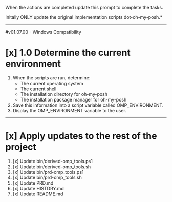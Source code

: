 When the actions are completed update this prompt to complete the tasks.

Initally ONLY update the original implementation scripts dot-oh-my-posh.*

----------------------------------------------------------------------------------------
#v01.07.00 - Windows Compatibility

# [x] 1.0 Determine the current environment
1. When the scripts are run, determine:
    - The current operating system
    - The current shell
    - The installation directory for oh-my-posh
    - The installation package manager for oh-my-posh
1. Save this information into a script variable called OMP_ENVIRONMENT.
1. Display the OMP_ENVIRONMENT variable to the user.

----------------------------------------------------------------------------------------
# [x] Apply updates to the rest of the project

1. [x] Update bin/derived-omp_tools.ps1
1. [x] Update bin/derived-omp_tools.sh
1. [x] Update bin/prd-omp_tools.ps1
1. [x] Update bin/prd-omp_tools.sh
1. [x] Update PRD.md
1. [x] Update HISTORY.md
1. [x] Update README.md
